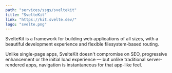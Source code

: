 ```yaml
---
path: "services/ssgs/sveltekit"
title: "SvelteKit"
link: "https://kit.svelte.dev/"
logo: "svelte.png"
---
```


SvelteKit is a framework for building web applications of all sizes, with a beautiful development experience and flexible filesystem-based routing.

Unlike single-page apps, SvelteKit doesn't compromise on SEO, progressive enhancement or the initial load experience — but unlike traditional server-rendered apps, navigation is instantaneous for that app-like feel.
